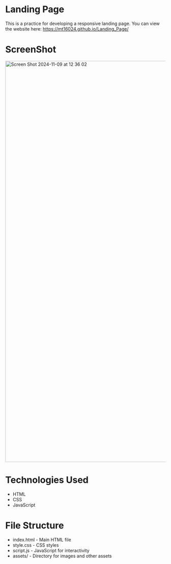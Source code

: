 # Landing Page
This is a practice for developing a responsive landing page.
You can view the website here: https://mt16024.github.io/Landing_Page/

# ScreenShot
<img width="1260" alt="Screen Shot 2024-11-09 at 12 36 02" src="https://github.com/user-attachments/assets/3d1449d7-5ec5-4f8c-8afa-10bb8d901e25">

# Technologies Used
* HTML
* CSS
* JavaScript
  
# File Structure
* index.html - Main HTML file
* style.css - CSS styles
* script.js - JavaScript for interactivity
* assets/ - Directory for images and other assets
